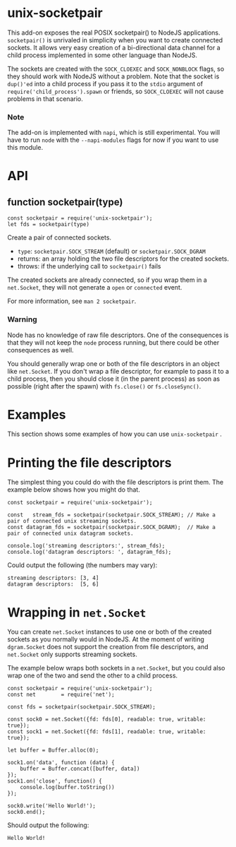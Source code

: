 # unix-socketpair
This add-on exposes the real POSIX socketpair() to NodeJS applications.
`socketpair()` is unrivaled in simplicity when you want to create connected sockets.
It allows very easy creation of a bi-directional data channel for a child process implemented in some other language than NodeJS.

The sockets are created with the `SOCK_CLOEXEC` and `SOCK_NONBLOCK` flags, so they should work with NodeJS without a problem.
Note that the socket is `dup()'ed` into a child process if you pass it to the `stdio` argument of `require('child_process').spawn` or friends,
so `SOCK_CLOEXEC` will not cause problems in that scenario.

### Note
The add-on is implemented with `napi`, which is still experimental.
You will have to run `node` with the `--napi-modules` flags for now if you want to use this module.

# API

## function socketpair(type)

```
const socketpair = require('unix-socketpair');
let fds = socketpair(type)
```

Create a pair of connected sockets.
* `type`: `socketpair.SOCK_STREAM` (default) or `socketpair.SOCK_DGRAM`
* returns: an array holding the two file descriptors for the created sockets.
* throws: if the underlying call to `socketpair()` fails

The created sockets are already connected, so if you wrap them in a `net.Socket`,
they will not generate a `open` or `connected` event.

For more information, see `man 2 socketpair`.

### Warning
Node has no knowledge of raw file descriptors.
One of the consequences is that they will not keep the `node` process running,
but there could be other consequences as well.

You should generally wrap one or both of the file descriptors in an object like `net.Socket`.
If you don't wrap a file descriptor, for example to pass it to a child process, then you should close it
(in the parent process) as soon as possible (right after the spawn) with `fs.close()` or `fs.closeSync()`.

# Examples

This section shows some examples of how you can use `unix-socketpair` .

# Printing the file descriptors
The simplest thing you could do with the file descriptors is print them.
The example below shows how you might do that.


```
const socketpair = require('unix-socketpair');

const   stream_fds = socketpair(socketpair.SOCK_STREAM); // Make a pair of connected unix streaming sockets.
const datagram_fds = socketpair(socketpair.SOCK_DGRAM);  // Make a pair of connected unix datagram sockets.

console.log('streaming descriptors:', stream_fds);
console.log('datagram descriptors: ', datagram_fds);

```

Could output the following (the numbers may vary):
```
streaming descriptors: [3, 4]
datagram descriptors:  [5, 6]
```

# Wrapping in `net.Socket`
You can create `net.Socket` instances to use one or both of the created sockets as you normally would in NodeJS.
At the moment of writing `dgram.Socket` does not support the creation from file descriptors,
and `net.Socket` only supports streaming sockets.

The example below wraps both sockets in a `net.Socket`, but you could also wrap one of the two
and send the other to a child process.

```
const socketpair = require('unix-socketpair');
const net        = require('net');

const fds = socketpair(socketpair.SOCK_STREAM);

const sock0 = net.Socket({fd: fds[0], readable: true, writable: true});
const sock1 = net.Socket({fd: fds[1], readable: true, writable: true});

let buffer = Buffer.alloc(0);

sock1.on('data', function (data) {
	buffer = Buffer.concat([buffer, data])
});
sock1.on('close', function() {
	console.log(buffer.toString())
});

sock0.write('Hello World!');
sock0.end();
```

Should output the following:
```
Hello World!
```
